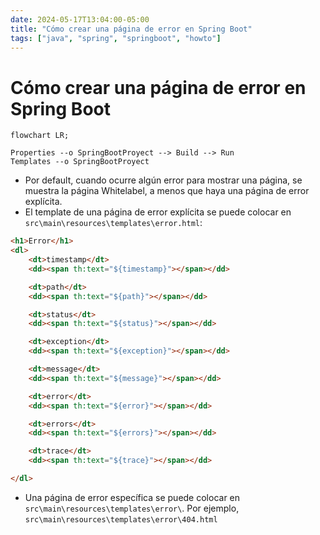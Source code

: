 ```yaml
---
date: 2024-05-17T13:04:00-05:00
title: "Cómo crear una página de error en Spring Boot"
tags: ["java", "spring", "springboot", "howto"]
---
```


# Cómo crear una página de error en Spring Boot

<TagsLinks />

```mermaid
flowchart LR;

Properties --o SpringBootProyect --> Build --> Run
Templates --o SpringBootProyect

```

- Por default, cuando ocurre algún error para mostrar una página, se muestra la página Whitelabel, a menos que haya una página de error explícita.
- El template de una página de error explícita se puede colocar en `src\main\resources\templates\error.html`:

```html
<h1>Error</h1>
<dl>
	<dt>timestamp</dt>
	<dd><span th:text="${timestamp}"></span></dd>

	<dt>path</dt>
	<dd><span th:text="${path}"></span></dd>

	<dt>status</dt>
	<dd><span th:text="${status}"></span></dd>

	<dt>exception</dt>
	<dd><span th:text="${exception}"></span></dd>

	<dt>message</dt>
	<dd><span th:text="${message}"></span></dd>

	<dt>error</dt>
	<dd><span th:text="${error}"></span></dd>

	<dt>errors</dt>
	<dd><span th:text="${errors}"></span></dd>

	<dt>trace</dt>
	<dd><span th:text="${trace}"></span></dd>

</dl>
```
- Una página de error específica se puede colocar en `src\main\resources\templates\error\`. Por ejemplo, `src\main\resources\templates\error\404.html`